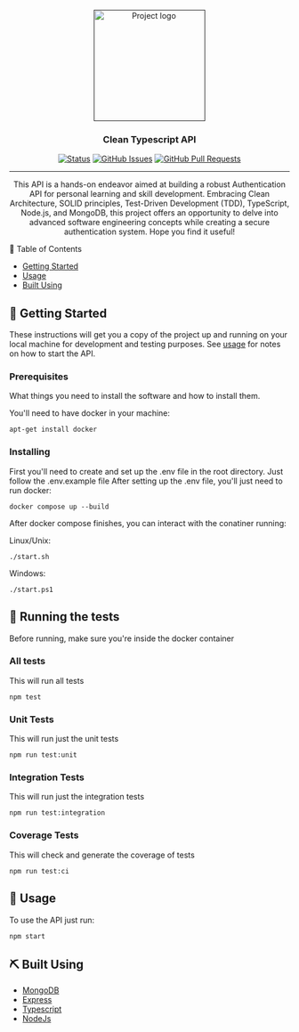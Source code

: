 <p align="center">
  <a href="" rel="noopener">
 <img width=200px height=200px src="https://cdn-icons-png.flaticon.com/512/10169/10169741.png" alt="Project logo"></a>
</p>

<h3 align="center">Clean Typescript API</h3>

<div align="center">

  [![Status](https://img.shields.io/badge/status-active-success.svg)]() 
  [![GitHub Issues](https://img.shields.io/github/issues/kylelobo/The-Documentation-Compendium.svg)](https://github.com/kylelobo/The-Documentation-Compendium/issues)
  [![GitHub Pull Requests](https://img.shields.io/github/issues-pr/kylelobo/The-Documentation-Compendium.svg)](https://github.com/kylelobo/The-Documentation-Compendium/pulls)

</div>

---

<p align="center">
  This API is a hands-on endeavor aimed at building a robust Authentication API for personal learning and skill development. Embracing Clean Architecture, SOLID principles, Test-Driven Development (TDD), TypeScript, Node.js, and MongoDB, this project offers an opportunity to delve into advanced software engineering concepts while creating a secure authentication system. Hope you find it useful!
</p

## 📝 Table of Contents
- [Getting Started](#getting_started)
- [Usage](#usage)
- [Built Using](#built_using)

## 🏁 Getting Started <a name = "getting_started"></a>
These instructions will get you a copy of the project up and running on your local machine for development and testing purposes. See [usage](#usage) for notes on how to start the API.

### Prerequisites
What things you need to install the software and how to install them.

You'll need to have docker in your machine:
```
apt-get install docker
```

### Installing
First you'll need to create and set up the .env file in the root directory. Just follow the .env.example file
After setting up the .env file, you'll just need to run docker:

```
docker compose up --build
```
After docker compose finishes, you can interact with the conatiner running:

Linux/Unix:
```
./start.sh
```
Windows:
```
./start.ps1
```
## 🔧 Running the tests <a name = "tests"></a>
Before running, make sure you're inside the docker container

### All tests
This will run all tests

```
npm test
```
### Unit Tests
This will run just the unit tests

```
npm run test:unit
```
### Integration Tests
This will run just the integration tests

```
npm run test:integration
```
### Coverage Tests
This will check and generate the coverage of tests

```
npm run test:ci
```

## 🎈 Usage <a name="usage"></a>
To use the API just run:

```
npm start
```

## ⛏️ Built Using <a name = "built_using"></a>
- [MongoDB](https://www.mongodb.com/)
- [Express](https://expressjs.com/)
- [Typescript](https://www.typescriptlang.org/)
- [NodeJs](https://nodejs.org/en/)
